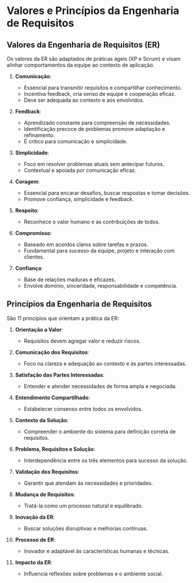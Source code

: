 # Valores e Princípios da Engenharia de Requisitos

## Valores da Engenharia de Requisitos (ER)
Os valores da ER são adaptados de práticas ágeis (XP e Scrum) e visam alinhar comportamentos da equipe ao contexto de aplicação. 

1. **Comunicação**:
   - Essencial para transmitir requisitos e compartilhar conhecimento.
   - Incentiva feedback, cria senso de equipe e cooperação eficaz.
   - Deve ser adequada ao contexto e aos envolvidos.

2. **Feedback**:
   - Aprendizado constante para compreensão de necessidades.
   - Identificação precoce de problemas promove adaptação e refinamento.
   - É crítico para comunicação e simplicidade.

3. **Simplicidade**:
   - Foco em resolver problemas atuais sem antecipar futuros.
   - Contextual e apoiada por comunicação eficaz.

4. **Coragem**:
   - Essencial para encarar desafios, buscar respostas e tomar decisões.
   - Promove confiança, simplicidade e feedback.

5. **Respeito**:
   - Reconhece o valor humano e as contribuições de todos.

6. **Compromisso**:
   - Baseado em acordos claros sobre tarefas e prazos.
   - Fundamental para sucesso da equipe, projeto e interação com clientes.

7. **Confiança**:
   - Base de relações maduras e eficazes.
   - Envolve domínio, sinceridade, responsabilidade e competência.

## Princípios da Engenharia de Requisitos
São 11 princípios que orientam a prática da ER:

1. **Orientação a Valor**:
   - Requisitos devem agregar valor e reduzir riscos.

2. **Comunicação dos Requisitos**:
   - Foco na clareza e adequação ao contexto e às partes interessadas.

3. **Satisfação das Partes Interessadas**:
   - Entender e atender necessidades de forma ampla e negociada.

4. **Entendimento Compartilhado**:
   - Estabelecer consenso entre todos os envolvidos.

5. **Contexto da Solução**:
   - Compreender o ambiente do sistema para definição correta de requisitos.

6. **Problema, Requisitos e Solução**:
   - Interdependência entre os três elementos para sucesso da solução.

7. **Validação dos Requisitos**:
   - Garantir que atendam às necessidades e prioridades.

8. **Mudança de Requisitos**:
   - Tratá-la como um processo natural e equilibrado.

9. **Inovação da ER**:
   - Buscar soluções disruptivas e melhorias contínuas.

10. **Processo de ER**:
    - Inovador e adaptável às características humanas e técnicas.

11. **Impacto da ER**:
    - Influencia reflexões sobre problemas e o ambiente social.
